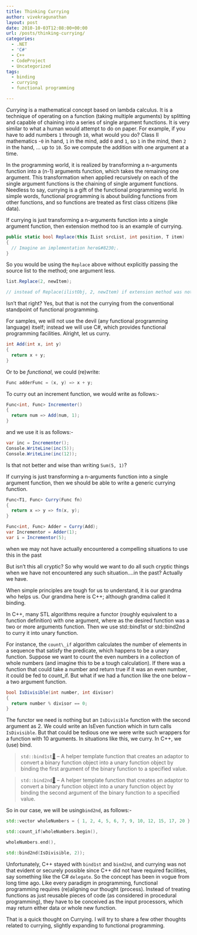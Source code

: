 ```yaml
---
title: Thinking Currying
author: vivekragunathan
layout: post
date: 2010-10-03T12:08:00+00:00
url: /posts/thinking-currying/
categories:
  - .NET
  - 'C#'
  - C++
  - CodeProject
  - Uncategorized
tags:
  - binding
  - currying
  - functional programming

---
```


_Currying_ is a mathematical concept based on lambda calculus. It is a technique of operating on a function (taking multiple arguments) by splitting and capable of chaining into a series of single argument functions. It is very similar to what a human would attempt to do on paper. For example, if you have to add numbers `1` through `10`, what would you do? Class II mathematics -`0` in hand, `1` in the mind, add `0` and `1`, so `1` in the mind, then `2` in the hand, ... up to `10`. So we compute the addition with one argument at a time.

In the programming world, it is realized by transforming a n-arguments function into a (n-1) arguments function, which takes the remaining one argument. This transformation when applied recursively on each of the single argument functions is the chaining of single argument functions. Needless to say, currying is a gift of the functional programming world. In simple words, functional programming is about building functions from other functions, and so functions are treated as first class citizens (like data).

If currying is just transforming a n-arguments function into a single argument function, then extension method too is an example of currying.

```csharp
public static bool Replace(this IList srcList, int position, T item)
{
  // Imagine an implementation here&#8230;.
}
```

So you would be using the `Replace` above without explicitly passing the source list to the method; one argument less.

```csharp
list.Replace(2, newItem);

// instead of Replace(ilistObj, 2, newItem) if extension method was not invented.
```

Isn’t that right? Yes, but that is not the currying from the conventional standpoint of functional programming.

For samples, we will not use the devil (any functional programming language) itself; instead we will use C#, which provides functional programming facilities. Alright, let us curry.

```csharp
int Add(int x, int y)
{
  return x + y;
}
```

Or to be _functional_, we could (re)write:

```csharp
Func adderFunc = (x, y) => x + y;
```

To curry out an increment function, we would write as follows:-

```csharp
Func<int, Func> Incrementer()
{
  return num => Add(num, 1);
}
```

and we use it is as follows:-

```csharp
var inc = Incrementer();
Console.WriteLine(inc(5));
Console.WriteLine(inc(12));
```

Is that not better and wise than writing `Sum(5, 1)`?

If currying is just transforming a n-arguments function into a single argument function, then we should be able to write a generic currying function.

```csharp
Func<T1, Func> Curry(Func fn)
{
  return x => y => fn(x, y);
}

Func<int, Func> Adder = Curry(Add);
var Incrementor = Adder(1);
var i = Incrementor(5);
```

when we may not have actually encountered a compelling situations to use this in the past

But isn’t this all cryptic? So why would we want to do all such cryptic things when we have not encountered any such situation….in the past? Actually we have.

When simple principles are tough for us to understand, it is our grandma who helps us. Our grandma here is C++; although grandma called it binding.

In C++, many STL algorithms require a functor (roughly equivalent to a function definition) with one argument, where as the desired function was a two or more arguments function. Then we use std::bind1st or std::bind2nd to curry it into unary function.

For instance, the `count\_if` algorithm calculates the number of elements in a sequence that satisfy the predicate, which happens to be a unary function. Suppose we want to count the even numbers in a collection of whole numbers (and imagine this to be a tough calculation). If there was a function that could take a number and return true if it was an even number, it could be fed to count_if. But what if we had a function like the one below – a two argument function.

```csharp
bool IsDivisible(int number, int divisor)
{
  return number % divisor == 0;
}
```

The functor we need is nothing but an `IsDivisible` function with the second argument as 2. We could write an IsEven function which in turn calls `IsDivisible`. But that could be tedious one we were write such wrappers for a function with 10 arguments. In situations like this, we curry. In C++, we (use) bind.

> `std::bind1st`[🔗](https://docs.microsoft.com/en-us/cpp/standard-library/functional-functions?view=msvc-160#bind1st) – A helper template function that creates an adaptor to convert a binary function object into a unary function object by binding the first argument of the binary function to a specified value.

> `std::bind2nd`[🔗](https://docs.microsoft.com/en-us/cpp/standard-library/functional-functions?view=msvc-160#bind2nd) – A helper template function that creates an adaptor to convert a binary function object into a unary function object by binding the second argument of the binary function to a specified value.

So in our case, we will be using`bind2nd`, as follows:-

```cpp
std::vector wholeNumbers = { 1, 2, 4, 5, 6, 7, 9, 10, 12, 15, 17, 20 };

std::count_if(wholeNumbers.begin(),

wholeNumbers.end(),

std::bind2nd(IsDivisible, 2));
```

Unfortunately, C++ stayed with `bind1st` and `bind2nd`, and currying was not that evident or securely possible since C++ did not have required facilities, say something like the C# `delegate`. So the concept has been in vogue from long time ago. Like every paradigm in programming, functional programming requires (re)aligning our thought (process). Instead of treating functions as just reusable pieces of code (as considered in procedural programming), they have to be conceived as the input processors, which may return either data or whole new function.

That is a quick thought on Currying. I will try to share a few other thoughts related to currying, slightly expanding to functional programming.
